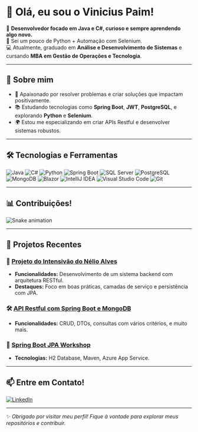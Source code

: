# 👋 Olá, eu sou o Vinicius Paim!

🎯 **Desenvolvedor focado em Java e C#, curioso e sempre aprendendo algo novo.**  
🐍 Sei um pouco de Python + Automação com Selenium.  
💻 Atualmente, graduado em **Análise e Desenvolvimento de Sistemas** e cursando **MBA em Gestão de Operações e Tecnologia**.  

---

## 🚀 Sobre mim

- 🌟 Apaixonado por resolver problemas e criar soluções que impactam positivamente.  
- 📚 Estudando tecnologias como **Spring Boot**, **JWT**, **PostgreSQL**, e explorando **Python** e **Selenium**.  
- 🌍 Estou me especializando em criar APIs Restful e desenvolver sistemas robustos.

---

## 🛠️ Tecnologias e Ferramentas

![Java](https://img.shields.io/badge/-Java-007396?style=for-the-badge&logo=java&logoColor=white)
![C#](https://img.shields.io/badge/-C%23-239120?style=for-the-badge&logo=csharp&logoColor=white)
![Python](https://img.shields.io/badge/-Python-3776AB?style=for-the-badge&logo=python&logoColor=white)
![Spring Boot](https://img.shields.io/badge/-Spring%20Boot-6DB33F?style=for-the-badge&logo=spring-boot&logoColor=white)
![SQL Server](https://img.shields.io/badge/-SQL%20Server-CC2927?style=for-the-badge&logo=microsoft-sql-server&logoColor=white)
![PostgreSQL](https://img.shields.io/badge/-PostgreSQL-336791?style=for-the-badge&logo=postgresql&logoColor=white)
![MongoDB](https://img.shields.io/badge/-MongoDB-47A248?style=for-the-badge&logo=mongodb&logoColor=white)
![Blazor](https://img.shields.io/badge/-Blazor-512BD4?style=for-the-badge&logo=blazor&logoColor=white)
![IntelliJ IDEA](https://img.shields.io/badge/-IntelliJ%20IDEA-000000?style=for-the-badge&logo=intellij-idea&logoColor=white)
![Visual Studio Code](https://img.shields.io/badge/-VS%20Code-007ACC?style=for-the-badge&logo=visual-studio-code&logoColor=white)
![Git](https://img.shields.io/badge/-Git-F05032?style=for-the-badge&logo=git&logoColor=white)

---

## 📊 Contribuições!

![Snake animation](https://github.com/viniciuspaim/viniciuspaim/blob/output/github-contribution-grid-snake.svg)

---

## 📂 Projetos Recentes

### 🚀 [Projeto do Intensivão do Nélio Alves](https://github.com/viniciuspaim/dslist)  
- **Funcionalidades:** Desenvolvimento de um sistema backend com arquitetura RESTful.  
- **Destaques:** Foco em boas práticas, camadas de serviço e persistência com JPA. 

### 🛠️ [API Restful com Spring Boot e MongoDB](https://github.com/viniciuspaim/workshop-spring-boot-mongodb-vinaoc)  
- **Funcionalidades:** CRUD, DTOs, consultas com vários critérios, e muito mais.

### 🌱 [Spring Boot JPA Workshop](https://github.com/viniciuspaim/springboot3-workshop-jpa)  
- **Tecnologias:** H2 Database, Maven, Azure App Service.  

---

## 📫 Entre em Contato!

[![LinkedIn](https://img.shields.io/badge/-LinkedIn-0A66C2?style=for-the-badge&logo=linkedin&logoColor=white)](https://linkedin.com/in/vinicius-paim)  

---

✨ _Obrigado por visitar meu perfil! Fique à vontade para explorar meus repositórios e contribuir._
